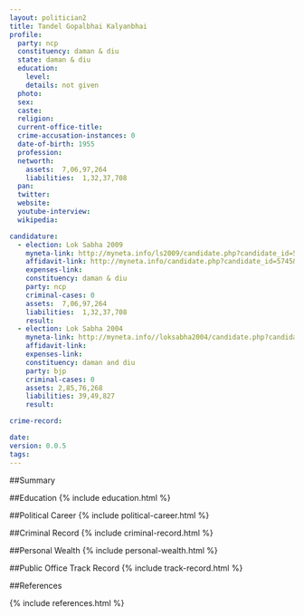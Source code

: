 ```yaml
---
layout: politician2
title: Tandel Gopalbhai Kalyanbhai
profile: 
  party: ncp
  constituency: daman & diu
  state: daman & diu
  education: 
    level: 
    details: not given
  photo: 
  sex: 
  caste: 
  religion: 
  current-office-title: 
  crime-accusation-instances: 0
  date-of-birth: 1955
  profession: 
  networth: 
    assets:  7,06,97,264
    liabilities:  1,32,37,708
  pan: 
  twitter: 
  website: 
  youtube-interview: 
  wikipedia: 

candidature: 
  - election: Lok Sabha 2009
    myneta-link: http://myneta.info/ls2009/candidate.php?candidate_id=5745
    affidavit-link: http://myneta.info/candidate.php?candidate_id=5745&scan=original
    expenses-link: 
    constituency: daman & diu 
    party: ncp
    criminal-cases: 0
    assets:  7,06,97,264
    liabilities:  1,32,37,708
    result:  
  - election: Lok Sabha 2004
    myneta-link: http://myneta.info//loksabha2004/candidate.php?candidate_id=1013
    affidavit-link: 
    expenses-link: 
    constituency: daman and diu 
    party: bjp
    criminal-cases: 0
    assets: 2,85,76,268
    liabilities: 39,49,827
    result:  

crime-record: 

date: 
version: 0.0.5
tags: 
---
```

##Summary


##Education
{% include education.html %}


##Political Career
{% include political-career.html %}


##Criminal Record
{% include criminal-record.html %}


##Personal Wealth
{% include personal-wealth.html %}


##Public Office Track Record
{% include track-record.html %}


##References


{% include references.html %}